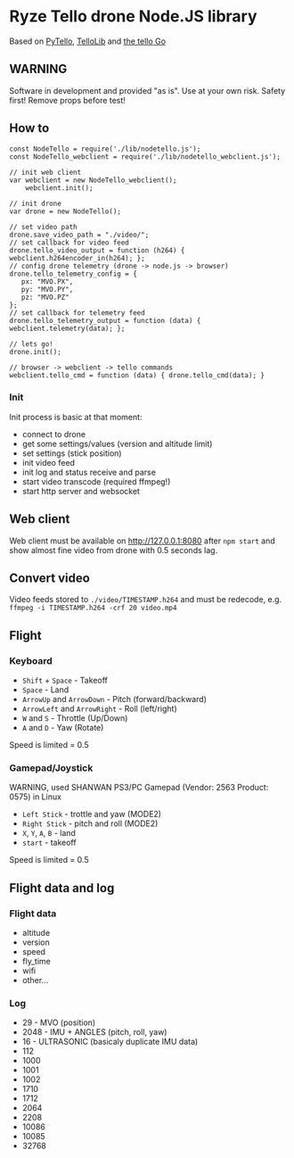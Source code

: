 # Ryze Tello drone Node.JS library
Based on [PyTello](https://bitbucket.org/PingguSoft/pytello), [TelloLib](https://github.com/Kragrathea/TelloLib) and [the tello Go](https://github.com/SMerrony/tello)

## WARNING

Software in development and provided "as is". Use at your own risk. Safety first! Remove props before test!

## How to
```
const NodeTello = require('./lib/nodetello.js');
const NodeTello_webclient = require('./lib/nodetello_webclient.js');

// init web client
var webclient = new NodeTello_webclient();
    webclient.init();

// init drone
var drone = new NodeTello();

// set video path
drone.save_video_path = "./video/";
// set callback for video feed
drone.tello_video_output = function (h264) { webclient.h264encoder_in(h264); };
// config drone telemetry (drone -> node.js -> browser)
drone.tello_telemetry_config = { 
   px: "MVO.PX",
   py: "MVO.PY",
   pz: "MVO.PZ"
};
// set callback for telemetry feed
drone.tello_telemetry_output = function (data) { webclient.telemetry(data); };

// lets go!
drone.init();

// browser -> webclient -> tello commands
webclient.tello_cmd = function (data) { drone.tello_cmd(data); }
```

### Init
Init process is basic at that moment:
 - connect to drone
 - get some settings/values (version and altitude limit)
 - set settings (stick position)
 - init video feed
 - init log and status receive and parse
 - start video transcode (required ffmpeg!)
 - start http server and websocket

## Web client
Web client must be available on http://127.0.0.1:8080 after `npm start` and show almost fine video from drone with 0.5 seconds lag.

## Convert video
Video feeds stored to `./video/TIMESTAMP.h264` and must be redecode, e.g. `ffmpeg -i TIMESTAMP.h264 -crf 20 video.mp4`

## Flight

### Keyboard
 - `Shift` + `Space` - Takeoff
 - `Space` - Land
 - `ArrowUp` and `ArrowDown` - Pitch (forward/backward)
 - `ArrowLeft` and `ArrowRight` - Roll (left/right)
 - `W` and `S` - Throttle (Up/Down)
 - `A` and `D` - Yaw (Rotate)

Speed is limited = 0.5

### Gamepad/Joystick
WARNING, used SHANWAN PS3/PC Gamepad (Vendor: 2563 Product: 0575) in Linux

 - `Left Stick` - trottle and yaw (MODE2)
 - `Right Stick` - pitch and roll (MODE2)
 - `X`, `Y`, `A`, `B` - land
 - `start` - takeoff

Speed is limited = 0.5

## Flight data and log

### Flight data
 - altitude
 - version
 - speed
 - fly_time
 - wifi
 - other...

### Log
 - 29 - MVO (position)
 - 2048 - IMU + ANGLES (pitch, roll, yaw)
 - 16 - ULTRASONIC (basicaly duplicate IMU data)
 - 112
 - 1000
 - 1001
 - 1002
 - 1710
 - 1712
 - 2064
 - 2208
 - 10086
 - 10085
 - 32768
 

